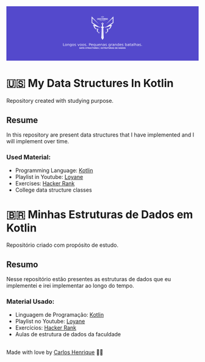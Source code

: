 <img src="./banner.png" alt="Banner com minha logo e título do repositório"/>

# 🇺🇸 My Data Structures In Kotlin

Repository created with studying purpose.

## Resume

In this repository are present data structures that I have implemented and I will implement over time.

### Used Material:

- Programming Language: [Kotlin](https://kotlinlang.org/) 
- Playlist in Youtube: [Loyane](https://www.youtube.com/playlist?list=PLGxZ4Rq3BOBrgumpzz-l8kFMw2DLERdxi)
- Exercises: [Hacker Rank](https://www.hackerrank.com/)
- College data structure classes

# 🇧🇷 Minhas Estruturas de Dados em Kotlin

Repositório criado com propósito de estudo.

## Resumo

Nesse repositório estão presentes as estruturas de dados que eu implementei e irei implementar ao longo do tempo.

### Material Usado:

- Linguagem de Programação: [Kotlin](https://kotlinlang.org/) 
- Playlist no Youtube: [Loyane](https://www.youtube.com/playlist?list=PLGxZ4Rq3BOBrgumpzz-l8kFMw2DLERdxi)
- Exercícios: [Hacker Rank](https://www.hackerrank.com/)
- Aulas de estrutura de dados da faculdade

## 
Made with love by [Carlos Henrique](https://github.com/carlos-hns) 🐼🖤
